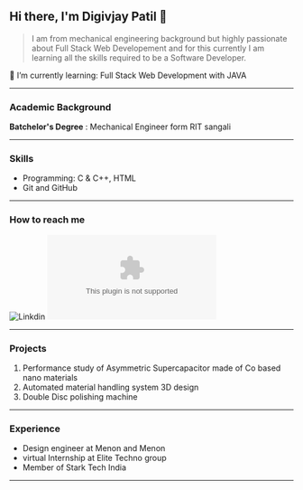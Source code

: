 ## Hi there, I'm Digivjay Patil 👋
> I am from mechanical engineering background but highly passionate about Full Stack Web Developement and for this currently I am learning all the skills required to be a Software Developer.

🌱 I’m currently learning: Full Stack Web Development with JAVA

-------------------------------------
### Academic Background

**Batchelor's Degree**
: Mechanical Engineer form RIT sangali 

-------------------------------------
### Skills 
+ Programming:  C & C++,  HTML 
+ Git and GitHub
--------------------------------------
###  How to reach me
![Linkdin](https://www.linkedin.com/in/digvijay-patil-0876a5219) 
![Gmail](digvijaypatil9860@gmail.com)

-------------------------------------------
### Projects
1. Performance study of Asymmetric Supercapacitor made of Co based nano materials
2. Automated material handling system 3D design
3. Double Disc polishing machine
-----------------------------------------------
### Experience
+ Design engineer at Menon and Menon
+ virtual Internship at Elite Techno group
+ Member of Stark Tech India
----------------------------------------------
   
